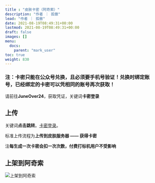 ```yaml
---
title : "皮肤卡密（阿奇索）"
description: "作者 ｜ 孤傲"
lead: "作者 ｜ 孤傲"
date: 2021-08-19T08:49:31+00:00
lastmod: 2021-08-19T08:49:31+00:00
draft: false 
images: []
menu:
  docs:
    parent: "mark_user"
toc: true
weight: 830
---
```


### 注：卡密只能在公众号兑换，且必须要手机号验证！兑换时绑定账号，已经绑定的卡密可以凭相同的账号再次获取！

请前往**JuneOver24**，获取凭证，关键词**卡密登录**

## 上传

关键词**点击跳转**。[卡密登录](https://card.gushao.club/login)。

标准上传流程为**上传到皮肤服务器 —— 获得卡密**

注**每生成一次卡密会扣一次次数，付费打标机用户不受影响**

## 上架到阿奇索

![上架到阿奇索](https://skin.gushao.club/docs/mark_user/SkinCard/image.png)
